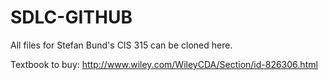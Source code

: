 # SDLC-GITHUB

All files for Stefan Bund's CIS 315 can be cloned here.

Textbook to buy: http://www.wiley.com/WileyCDA/Section/id-826306.html
